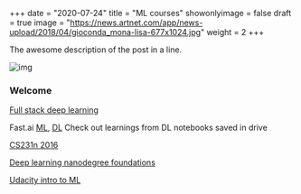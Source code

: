 +++
date = "2020-07-24"
title = "ML courses"
showonlyimage = false
draft = true
image = "https://news.artnet.com/app/news-upload/2018/04/gioconda_mona-lisa-677x1024.jpg"
weight = 2
+++

The awesome description of the post in a line.
<!--more-->

![img](https://news.artnet.com/app/news-upload/2018/04/gioconda_mona-lisa-677x1024.jpg)

### Welcome

[Full stack deep learning](https://course.fullstackdeeplearning.com/)

Fast.ai [ML](http://course18.fast.ai/ml), [DL](http://course.fast.ai/)
Check out learnings from DL notebooks saved in drive

[CS231n 2016](https://www.youtube.com/playlist?list=PLkt2uSq6rBVctENoVBg1TpCC7OQi31AlC)

[Deep learning nanodegree foundations](https://youtu.be/JSulOaFMJPI)

[Udacity intro to ML](https://www.udacity.com/course/intro-to-machine-learning--ud120#)

